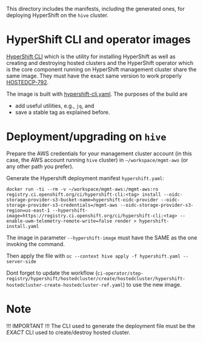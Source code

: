 This directory includes the manifests, including the generated ones, for deploying HyperShift on the `hive` cluster.

# HyperShift CLI and operator images
[HyperShift CLI](https://hypershift-docs.netlify.app/getting-started/) which is the utility for installing HyperShift as well as creating and destroying hosted clusters and the HyperShift operator which is the core component running on HyperShift management cluster share the same image. 
They must have the exact same version to work properly [HOSTEDCP-792](https://issues.redhat.com/browse/HOSTEDCP-792).

The image is built with [hypershift-cli.yaml](clusters/app.ci/supplemental-ci-images/hypershift/hypershift-cli.yaml). The purposes of the build are
- add useful utilities, e.g., `jq`, and
- save a stable tag as explained before.

# Deployment/upgrading on `hive`
Prepare the AWS credentials for your management cluster account (in this case, the AWS account running `hive` cluster) in `~/workspace/mgmt-aws` (or any other path you prefer).

Generate the Hypershift deployment manifest `hypershift.yaml`:
```
docker run -ti --rm -v ~/workspace/mgmt-aws:/mgmt-aws:ro registry.ci.openshift.org/ci/hypershift-cli:<tag> install --oidc-storage-provider-s3-bucket-name=hypershift-oidc-provider --oidc-storage-provider-s3-credentials=/mgmt-aws --oidc-storage-provider-s3-region=us-east-1 --hypershift-image=https://registry.ci.openshift.org/ci/hypershift-cli:<tag> --enable-uwm-telemetry-remote-write=false render > hypershift-install.yaml
```

The image in parameter `--hypershift-image` must have the SAME as the one invoking the command.

Then apply the file with
`oc --context hive apply -f hypershift.yaml --server-side`

Dont forget to update the workflow (`ci-operator/step-registry/hypershift/hostedcluster/create/hostedcluster/hypershift-hostedcluster-create-hostedcluster-ref.yaml`) to use the new image.

# Note
!!! IMPORTANT !!!
The CLI used to generate the deployment file must be the _EXACT_ CLI used to create/destroy hosted cluster.
